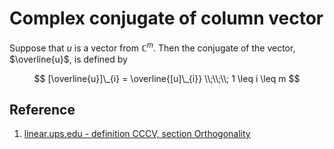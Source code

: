 # Complex conjugate of column vector

Suppose that $u$ is a vector from $\mathbb{C}^m$. Then the conjugate of the vector, $\overline{u}$, is defined by

$$
[\overline{u}]\_{i} = \overline{[u]\_{i}}
\\;\\;\\;
1 \leq i \leq m
$$

## Reference

1. [linear.ups.edu - definition CCCV, section Orthogonality](http://linear.pugetsound.edu/html/section-O.html)
